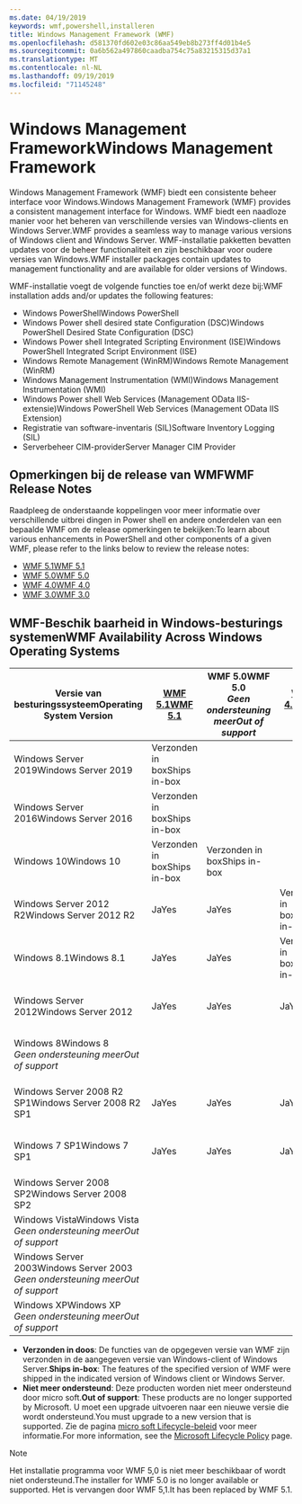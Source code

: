 ```yaml
---
ms.date: 04/19/2019
keywords: wmf,powershell,installeren
title: Windows Management Framework (WMF)
ms.openlocfilehash: d581370fd602e03c86aa549eb8b273ff4d01b4e5
ms.sourcegitcommit: 0a6b562a497860caadba754c75a83215315d37a1
ms.translationtype: MT
ms.contentlocale: nl-NL
ms.lasthandoff: 09/19/2019
ms.locfileid: "71145248"
---
```

# <a name="windows-management-framework"></a><span data-ttu-id="2e2c4-103">Windows Management Framework</span><span class="sxs-lookup"><span data-stu-id="2e2c4-103">Windows Management Framework</span></span>

<span data-ttu-id="2e2c4-104">Windows Management Framework (WMF) biedt een consistente beheer interface voor Windows.</span><span class="sxs-lookup"><span data-stu-id="2e2c4-104">Windows Management Framework (WMF) provides a consistent management interface for Windows.</span></span> <span data-ttu-id="2e2c4-105">WMF biedt een naadloze manier voor het beheren van verschillende versies van Windows-clients en Windows Server.</span><span class="sxs-lookup"><span data-stu-id="2e2c4-105">WMF provides a seamless way to manage various versions of Windows client and Windows Server.</span></span> <span data-ttu-id="2e2c4-106">WMF-installatie pakketten bevatten updates voor de beheer functionaliteit en zijn beschikbaar voor oudere versies van Windows.</span><span class="sxs-lookup"><span data-stu-id="2e2c4-106">WMF installer packages contain updates to management functionality and are available for older versions of Windows.</span></span>

<span data-ttu-id="2e2c4-107">WMF-installatie voegt de volgende functies toe en/of werkt deze bij:</span><span class="sxs-lookup"><span data-stu-id="2e2c4-107">WMF installation adds and/or updates the following features:</span></span>

- <span data-ttu-id="2e2c4-108">Windows PowerShell</span><span class="sxs-lookup"><span data-stu-id="2e2c4-108">Windows PowerShell</span></span>
- <span data-ttu-id="2e2c4-109">Windows Power shell desired state Configuration (DSC)</span><span class="sxs-lookup"><span data-stu-id="2e2c4-109">Windows PowerShell Desired State Configuration (DSC)</span></span>
- <span data-ttu-id="2e2c4-110">Windows Power shell Integrated Scripting Environment (ISE)</span><span class="sxs-lookup"><span data-stu-id="2e2c4-110">Windows PowerShell Integrated Script Environment (ISE)</span></span>
- <span data-ttu-id="2e2c4-111">Windows Remote Management (WinRM)</span><span class="sxs-lookup"><span data-stu-id="2e2c4-111">Windows Remote Management (WinRM)</span></span>
- <span data-ttu-id="2e2c4-112">Windows Management Instrumentation (WMI)</span><span class="sxs-lookup"><span data-stu-id="2e2c4-112">Windows Management Instrumentation (WMI)</span></span>
- <span data-ttu-id="2e2c4-113">Windows Power shell Web Services (Management OData IIS-extensie)</span><span class="sxs-lookup"><span data-stu-id="2e2c4-113">Windows PowerShell Web Services (Management OData IIS Extension)</span></span>
- <span data-ttu-id="2e2c4-114">Registratie van software-inventaris (SIL)</span><span class="sxs-lookup"><span data-stu-id="2e2c4-114">Software Inventory Logging (SIL)</span></span>
- <span data-ttu-id="2e2c4-115">Serverbeheer CIM-provider</span><span class="sxs-lookup"><span data-stu-id="2e2c4-115">Server Manager CIM Provider</span></span>

## <a name="wmf-release-notes"></a><span data-ttu-id="2e2c4-116">Opmerkingen bij de release van WMF</span><span class="sxs-lookup"><span data-stu-id="2e2c4-116">WMF Release Notes</span></span>

<span data-ttu-id="2e2c4-117">Raadpleeg de onderstaande koppelingen voor meer informatie over verschillende uitbrei dingen in Power shell en andere onderdelen van een bepaalde WMF om de release opmerkingen te bekijken:</span><span class="sxs-lookup"><span data-stu-id="2e2c4-117">To learn about various enhancements in PowerShell and other components of a given WMF, please refer to the links below to review the release notes:</span></span>

- [<span data-ttu-id="2e2c4-118">WMF 5.1</span><span class="sxs-lookup"><span data-stu-id="2e2c4-118">WMF 5.1</span></span>](whats-new/release-notes.md#wmf-51-changes)
- [<span data-ttu-id="2e2c4-119">WMF 5.0</span><span class="sxs-lookup"><span data-stu-id="2e2c4-119">WMF 5.0</span></span>](whats-new/release-notes.md#wmf-50-changes)
- [<span data-ttu-id="2e2c4-120">WMF 4.0</span><span class="sxs-lookup"><span data-stu-id="2e2c4-120">WMF 4.0</span></span>](https://download.microsoft.com/download/3/D/6/3D61D262-8549-4769-A660-230B67E15B25/Windows%20Management%20Framework%204%200%20Release%20Notes.docx)
- [<span data-ttu-id="2e2c4-121">WMF 3.0</span><span class="sxs-lookup"><span data-stu-id="2e2c4-121">WMF 3.0</span></span>](https://download.microsoft.com/download/E/7/6/E76850B8-DA6E-4FF5-8CCE-A24FC513FD16/WMF%203%20Release%20Notes.docx)

## <a name="wmf-availability-across-windows-operating-systems"></a><span data-ttu-id="2e2c4-122">WMF-Beschik baarheid in Windows-besturings systemen</span><span class="sxs-lookup"><span data-stu-id="2e2c4-122">WMF Availability Across Windows Operating Systems</span></span>

|        <span data-ttu-id="2e2c4-123">Versie van besturingssysteem</span><span class="sxs-lookup"><span data-stu-id="2e2c4-123">Operating System Version</span></span>         | <span data-ttu-id="2e2c4-124">[WMF 5.1][]</span><span class="sxs-lookup"><span data-stu-id="2e2c4-124">[WMF 5.1][]</span></span>  | <span data-ttu-id="2e2c4-125">WMF 5.0</span><span class="sxs-lookup"><span data-stu-id="2e2c4-125">WMF 5.0</span></span><br><span data-ttu-id="2e2c4-126">*Geen ondersteuning meer*</span><span class="sxs-lookup"><span data-stu-id="2e2c4-126">*Out of support*</span></span> | <span data-ttu-id="2e2c4-127">[WMF 4.0][]</span><span class="sxs-lookup"><span data-stu-id="2e2c4-127">[WMF 4.0][]</span></span>  | <span data-ttu-id="2e2c4-128">[WMF 3.0][]</span><span class="sxs-lookup"><span data-stu-id="2e2c4-128">[WMF 3.0][]</span></span>  | <span data-ttu-id="2e2c4-129">[WMF 2.0][]</span><span class="sxs-lookup"><span data-stu-id="2e2c4-129">[WMF 2.0][]</span></span>  |
| --------------------------------------- | ------------ | --------------------------- | ------------ | ------------ | ------------ |
| <span data-ttu-id="2e2c4-130">Windows Server 2019</span><span class="sxs-lookup"><span data-stu-id="2e2c4-130">Windows Server 2019</span></span>                     | <span data-ttu-id="2e2c4-131">Verzonden in box</span><span class="sxs-lookup"><span data-stu-id="2e2c4-131">Ships in-box</span></span> |                             |              |              |              |
| <span data-ttu-id="2e2c4-132">Windows Server 2016</span><span class="sxs-lookup"><span data-stu-id="2e2c4-132">Windows Server 2016</span></span>                     | <span data-ttu-id="2e2c4-133">Verzonden in box</span><span class="sxs-lookup"><span data-stu-id="2e2c4-133">Ships in-box</span></span> |                             |              |              |              |
| <span data-ttu-id="2e2c4-134">Windows 10</span><span class="sxs-lookup"><span data-stu-id="2e2c4-134">Windows 10</span></span>                              | <span data-ttu-id="2e2c4-135">Verzonden in box</span><span class="sxs-lookup"><span data-stu-id="2e2c4-135">Ships in-box</span></span> | <span data-ttu-id="2e2c4-136">Verzonden in box</span><span class="sxs-lookup"><span data-stu-id="2e2c4-136">Ships in-box</span></span>                |              |              |              |
| <span data-ttu-id="2e2c4-137">Windows Server 2012 R2</span><span class="sxs-lookup"><span data-stu-id="2e2c4-137">Windows Server 2012 R2</span></span>                  | <span data-ttu-id="2e2c4-138">Ja</span><span class="sxs-lookup"><span data-stu-id="2e2c4-138">Yes</span></span>          | <span data-ttu-id="2e2c4-139">Ja</span><span class="sxs-lookup"><span data-stu-id="2e2c4-139">Yes</span></span>                         | <span data-ttu-id="2e2c4-140">Verzonden in box</span><span class="sxs-lookup"><span data-stu-id="2e2c4-140">Ships in-box</span></span> |              |              |
| <span data-ttu-id="2e2c4-141">Windows 8.1</span><span class="sxs-lookup"><span data-stu-id="2e2c4-141">Windows 8.1</span></span>                             | <span data-ttu-id="2e2c4-142">Ja</span><span class="sxs-lookup"><span data-stu-id="2e2c4-142">Yes</span></span>          | <span data-ttu-id="2e2c4-143">Ja</span><span class="sxs-lookup"><span data-stu-id="2e2c4-143">Yes</span></span>                         | <span data-ttu-id="2e2c4-144">Verzonden in box</span><span class="sxs-lookup"><span data-stu-id="2e2c4-144">Ships in-box</span></span> |              |              |
| <span data-ttu-id="2e2c4-145">Windows Server 2012</span><span class="sxs-lookup"><span data-stu-id="2e2c4-145">Windows Server 2012</span></span>                     | <span data-ttu-id="2e2c4-146">Ja</span><span class="sxs-lookup"><span data-stu-id="2e2c4-146">Yes</span></span>          | <span data-ttu-id="2e2c4-147">Ja</span><span class="sxs-lookup"><span data-stu-id="2e2c4-147">Yes</span></span>                         | <span data-ttu-id="2e2c4-148">Ja</span><span class="sxs-lookup"><span data-stu-id="2e2c4-148">Yes</span></span>          | <span data-ttu-id="2e2c4-149">Verzonden in box</span><span class="sxs-lookup"><span data-stu-id="2e2c4-149">Ships in-box</span></span> |              |
| <span data-ttu-id="2e2c4-150">Windows 8</span><span class="sxs-lookup"><span data-stu-id="2e2c4-150">Windows 8</span></span><br><span data-ttu-id="2e2c4-151">*Geen ondersteuning meer*</span><span class="sxs-lookup"><span data-stu-id="2e2c4-151">*Out of support*</span></span>           |              |                             |              | <span data-ttu-id="2e2c4-152">Verzonden in box</span><span class="sxs-lookup"><span data-stu-id="2e2c4-152">Ships in-box</span></span> |              |
| <span data-ttu-id="2e2c4-153">Windows Server 2008 R2 SP1</span><span class="sxs-lookup"><span data-stu-id="2e2c4-153">Windows Server 2008 R2 SP1</span></span>              | <span data-ttu-id="2e2c4-154">Ja</span><span class="sxs-lookup"><span data-stu-id="2e2c4-154">Yes</span></span>          | <span data-ttu-id="2e2c4-155">Ja</span><span class="sxs-lookup"><span data-stu-id="2e2c4-155">Yes</span></span>                         | <span data-ttu-id="2e2c4-156">Ja</span><span class="sxs-lookup"><span data-stu-id="2e2c4-156">Yes</span></span>          | <span data-ttu-id="2e2c4-157">Ja</span><span class="sxs-lookup"><span data-stu-id="2e2c4-157">Yes</span></span>          | <span data-ttu-id="2e2c4-158">Verzonden in box</span><span class="sxs-lookup"><span data-stu-id="2e2c4-158">Ships in-box</span></span> |
| <span data-ttu-id="2e2c4-159">Windows 7 SP1</span><span class="sxs-lookup"><span data-stu-id="2e2c4-159">Windows 7 SP1</span></span>                           | <span data-ttu-id="2e2c4-160">Ja</span><span class="sxs-lookup"><span data-stu-id="2e2c4-160">Yes</span></span>          | <span data-ttu-id="2e2c4-161">Ja</span><span class="sxs-lookup"><span data-stu-id="2e2c4-161">Yes</span></span>                         | <span data-ttu-id="2e2c4-162">Ja</span><span class="sxs-lookup"><span data-stu-id="2e2c4-162">Yes</span></span>          | <span data-ttu-id="2e2c4-163">Ja</span><span class="sxs-lookup"><span data-stu-id="2e2c4-163">Yes</span></span>          | <span data-ttu-id="2e2c4-164">Verzonden in box</span><span class="sxs-lookup"><span data-stu-id="2e2c4-164">Ships in-box</span></span> |
| <span data-ttu-id="2e2c4-165">Windows Server 2008 SP2</span><span class="sxs-lookup"><span data-stu-id="2e2c4-165">Windows Server 2008 SP2</span></span>                 |              |                             |              | <span data-ttu-id="2e2c4-166">Ja</span><span class="sxs-lookup"><span data-stu-id="2e2c4-166">Yes</span></span>          | <span data-ttu-id="2e2c4-167">Ja</span><span class="sxs-lookup"><span data-stu-id="2e2c4-167">Yes</span></span>          |
| <span data-ttu-id="2e2c4-168">Windows Vista</span><span class="sxs-lookup"><span data-stu-id="2e2c4-168">Windows Vista</span></span><br><span data-ttu-id="2e2c4-169">*Geen ondersteuning meer*</span><span class="sxs-lookup"><span data-stu-id="2e2c4-169">*Out of support*</span></span>       |              |                             |              |              | <span data-ttu-id="2e2c4-170">Ja</span><span class="sxs-lookup"><span data-stu-id="2e2c4-170">Yes</span></span>          |
| <span data-ttu-id="2e2c4-171">Windows Server 2003</span><span class="sxs-lookup"><span data-stu-id="2e2c4-171">Windows Server 2003</span></span><br><span data-ttu-id="2e2c4-172">*Geen ondersteuning meer*</span><span class="sxs-lookup"><span data-stu-id="2e2c4-172">*Out of support*</span></span> |              |                             |              |              | <span data-ttu-id="2e2c4-173">Ja</span><span class="sxs-lookup"><span data-stu-id="2e2c4-173">Yes</span></span>          |
| <span data-ttu-id="2e2c4-174">Windows XP</span><span class="sxs-lookup"><span data-stu-id="2e2c4-174">Windows XP</span></span><br><span data-ttu-id="2e2c4-175">*Geen ondersteuning meer*</span><span class="sxs-lookup"><span data-stu-id="2e2c4-175">*Out of support*</span></span>          |              |                             |              | <span data-ttu-id="2e2c4-176">Ja</span><span class="sxs-lookup"><span data-stu-id="2e2c4-176">Yes</span></span>          | <span data-ttu-id="2e2c4-177">Ja</span><span class="sxs-lookup"><span data-stu-id="2e2c4-177">Yes</span></span>          |

- <span data-ttu-id="2e2c4-178">**Verzonden in doos**: De functies van de opgegeven versie van WMF zijn verzonden in de aangegeven versie van Windows-client of Windows Server.</span><span class="sxs-lookup"><span data-stu-id="2e2c4-178">**Ships in-box**: The features of the specified version of WMF were shipped in the indicated version of Windows client or Windows Server.</span></span>
- <span data-ttu-id="2e2c4-179">**Niet meer ondersteund**: Deze producten worden niet meer ondersteund door micro soft.</span><span class="sxs-lookup"><span data-stu-id="2e2c4-179">**Out of support**: These products are no longer supported by Microsoft.</span></span> <span data-ttu-id="2e2c4-180">U moet een upgrade uitvoeren naar een nieuwe versie die wordt ondersteund.</span><span class="sxs-lookup"><span data-stu-id="2e2c4-180">You must upgrade to a new version that is supported.</span></span> <span data-ttu-id="2e2c4-181">Zie de pagina [micro soft Lifecycle-beleid][] voor meer informatie.</span><span class="sxs-lookup"><span data-stu-id="2e2c4-181">For more information, see the [Microsoft Lifecycle Policy][] page.</span></span>

> [!NOTE]
> <span data-ttu-id="2e2c4-182">Het installatie programma voor WMF 5,0 is niet meer beschikbaar of wordt niet ondersteund.</span><span class="sxs-lookup"><span data-stu-id="2e2c4-182">The installer for WMF 5.0 is no longer available or supported.</span></span> <span data-ttu-id="2e2c4-183">Het is vervangen door WMF 5,1.</span><span class="sxs-lookup"><span data-stu-id="2e2c4-183">It has been replaced by WMF 5.1.</span></span>

[Micro soft Lifecycle-beleid]: https://support.microsoft.com/lifecycle
[Microsoft Lifecycle Policy]: https://support.microsoft.com/lifecycle
[WMF 5.1]: https://aka.ms/wmf51download
[WMF 4.0]: https://aka.ms/wmf4download
[WMF 3.0]: https://aka.ms/wmf3download
[WMF 2.0]: https://aka.ms/wmf2download
